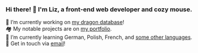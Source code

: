 ### Hi there! 👋 I'm Liz, a front-end web developer and cozy mouse.

🔭 I’m currently working on [my dragon database](https://github.com/cozymaus/dragon-database)!
<br>
🏘️ My notable projects are on [my portfolio](https://cozymaus.com).
<br>
🌱 I’m currently learning German, Polish, French, and [some other languages](http://duolingo.com/cozymaus).
<br>
💬 Get in touch via [email](mailto:liz@cozymaus.com)!
